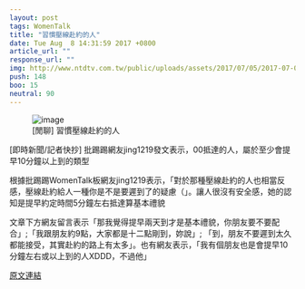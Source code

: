 ```yaml
---
layout: post
tags: WomenTalk
title: "習慣壓線赴約的人"
date: Tue Aug  8 14:31:59 2017 +0800
article_url: ""
response_url: ""
img: http://www.ntdtv.com.tw/public/uploads/assets/2017/07/05/2017-07-05-595ceca7cc456.jpg
push: 148
boo: 15
neutral: 90
---
```


<figure>
<img src="http://www.ntdtv.com.tw/public/uploads/assets/2017/07/05/2017-07-05-595ceca7cc456.jpg" alt="image">
<figcaption>
[閒聊] 習慣壓線赴約的人
</figcaption>
</figure>



[即時新聞/記者快抄] 批踢踢網友jing1219發文表示，00抵達的人，屬於至少會提早10分鐘以上到的類型

根據批踢踢WomenTalk板網友jing1219表示，「對於那種壓線赴約的人也相當反感，壓線赴約給人一種你是不是要遲到了的疑慮（」。讓人很沒有安全感，她的認知是提早約定時間5分鐘左右抵達算基本禮貌

文章下方網友留言表示「那我覺得提早兩天到才是基本禮貌，你朋友要不要配合」;「我跟朋友約9點，大家都是十二點剛到，妳說」; 「到，朋友不要遲到太久都能接受，其實赴約的路上有太多」。也有網友表示，「我有個朋友也是會提早10分鐘左右或以上到的人XDDD，不過他」

<a href = "https://www.ptt.cc/bbs/WomenTalk/M.1502173922.A.8D6.html">原文連結</a>

